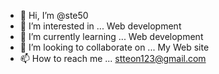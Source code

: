 - 👋 Hi, I’m @ste50
- 👀 I’m interested in ... Web development
- 🌱 I’m currently learning ... Web development
- 💞️ I’m looking to collaborate on ... My Web site
- 📫 How to reach me ... stteon123@gmail.com

<!---
ste50/ste50 is a ✨ special ✨ repository because its `README.md` (this file) appears on your GitHub profile.
You can click the Preview link to take a look at your changes.
--->
